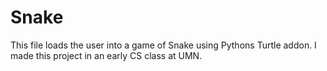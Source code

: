 # Snake
This file loads the user into a game of Snake using Pythons Turtle addon. I made this project in an early CS class at UMN.

